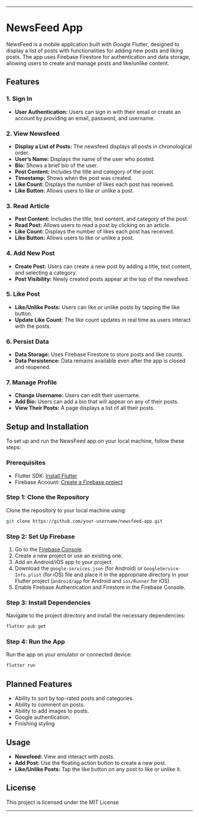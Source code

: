 
---

# NewsFeed App

NewsFeed is a mobile application built with Google Flutter, designed to display a list of posts with functionalities for adding new posts and liking posts. The app uses Firebase Firestore for authentication and data storage, allowing users to create and manage posts and like/unlike content.

## Features

### 1. Sign In
- **User Authentication:** Users can sign in with their email or create an account by providing an email, password, and username.

### 2. View Newsfeed
- **Display a List of Posts:** The newsfeed displays all posts in chronological order.
- **User’s Name:** Displays the name of the user who posted.
- **Bio:** Shows a brief bio of the user.
- **Post Content:** Includes the title and category of the post.
- **Timestamp:** Shows when the post was created.
- **Like Count:** Displays the number of likes each post has received.
- **Like Button:** Allows users to like or unlike a post.

### 3. Read Article
- **Post Content:** Includes the title, text content, and category of the post.
- **Read Post:** Allows users to read a post by clicking on an article.
- **Like Count:** Displays the number of likes each post has received.
- **Like Button:** Allows users to like or unlike a post.

### 4. Add New Post
- **Create Post:** Users can create a new post by adding a title, text content, and selecting a category.
- **Post Visibility:** Newly created posts appear at the top of the newsfeed.

### 5. Like Post
- **Like/Unlike Posts:** Users can like or unlike posts by tapping the like button.
- **Update Like Count:** The like count updates in real time as users interact with the posts.

### 6. Persist Data
- **Data Storage:** Uses Firebase Firestore to store posts and like counts.
- **Data Persistence:** Data remains available even after the app is closed and reopened.

### 7. Manage Profile
- **Change Username:** Users can edit their username.
- **Add Bio:** Users can add a bio that will appear on any of their posts.
- **View Their Posts:** A page displays a list of all their posts.

## Setup and Installation

To set up and run the NewsFeed app on your local machine, follow these steps:

### Prerequisites
- Flutter SDK: [Install Flutter](https://flutter.dev/docs/get-started/install)
- Firebase Account: [Create a Firebase project](https://firebase.google.com/)

### Step 1: Clone the Repository
Clone the repository to your local machine using:
```bash
git clone https://github.com/your-username/newsfeed-app.git
```

### Step 2: Set Up Firebase
1. Go to the [Firebase Console](https://console.firebase.google.com/).
2. Create a new project or use an existing one.
3. Add an Android/iOS app to your project.
4. Download the `google-services.json` (for Android) or `GoogleService-Info.plist` (for iOS) file and place it in the appropriate directory in your Flutter project (`android/app` for Android and `ios/Runner` for iOS).
5. Enable Firebase Authentication and Firestore in the Firebase Console.

### Step 3: Install Dependencies
Navigate to the project directory and install the necessary dependencies:
```bash
flutter pub get
```

### Step 4: Run the App
Run the app on your emulator or connected device:
```bash
flutter run
```

## Planned Features
- Ability to sort by top-rated posts and categories.
- Ability to comment on posts.
- Ability to add images to posts.
- Google authentication.
- Finishing styling

## Usage
- **Newsfeed:** View and interact with posts.
- **Add Post:** Use the floating action button to create a new post.
- **Like/Unlike Posts:** Tap the like button on any post to like or unlike it.

## License
This project is licensed under the MIT License

---
